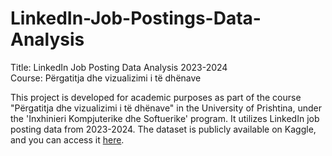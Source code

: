 # LinkedIn-Job-Postings-Data-Analysis

Title: LinkedIn Job Posting Data Analysis 2023-2024<br>
Course: Përgatitja dhe vizualizimi i të dhënave


This project is developed for academic purposes as part of the course "Përgatitja dhe vizualizimi i të dhënave"  in the University of Prishtina, under the 'Inxhinieri Kompjuterike dhe Softuerike' program. It utilizes LinkedIn job posting data from 2023-2024. The dataset is publicly available on Kaggle, and you can access it [here](https://www.kaggle.com/datasets/arshkon/linkedin-job-postings).

